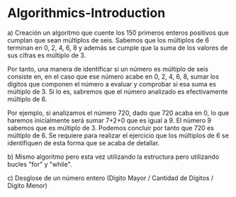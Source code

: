 # Algorithmics-Introduction

a) Creación un algoritmo que cuente los 150 primeros enteros positivos que cumplan que sean múltiplos de seis.
Sabemos que los múltiplos de 6 terminan en 0, 2, 4, 6, 8 y además se cumple que la suma de los valores de sus cifras es múltiplo de 3.

Por tanto, una manera de identificar si un número es múltiplo de seis consiste en, en el caso que ese número acabe en 0, 2, 4, 6, 8, sumar los dígitos que componen el número a evaluar y comprobar si esa suma es múltiplo de 3. Si lo es, sabremos que el número analizado es efectivamente múltiplo de 6. 

Por ejemplo, si analizamos el número 720, dado que 720 acaba en 0, lo que haremos inicialmente será sumar 7+2+0 que es igual a 9. El número 9 sabemos que es múltiplo de 3. Podemos concluir por tanto que 720 es múltiplo de 6.
Se requiere para realizar el ejercicio que los múltiplos de 6 se identifiquen de esta forma que se acaba de detallar.

b) Mismo algoritmo pero esta vez utilizando la estructura pero utilizando bucles "for" y "while".

c) Desglose de un número entero (Dígito Mayor / Cantidad de Dígitos / Dígito Menor)
